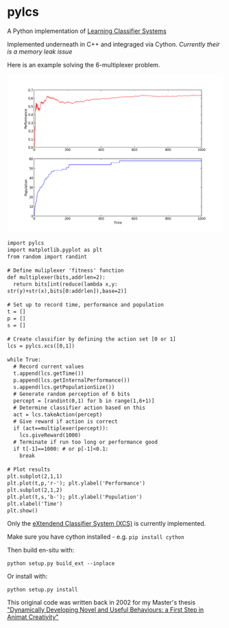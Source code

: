pylcs
=====

A Python implementation of [Learning Classifier Systems](http://code.ulb.ac.be/dbfiles/HolBooCol-etal2000lcs.pdf) 

Implemented underneath in C++ and integraged via Cython. *Currently their is a memory leak issue* 

Here is an example solving the 6-multiplexer problem.

![Test run of 6-multiplexor](6multiplex.png)


```
import pylcs
import matplotlib.pyplot as plt
from random import randint

# Define muliplexer 'fitness' function
def multiplexer(bits,addrlen=2):
  return bits[int(reduce(lambda x,y: str(y)+str(x),bits[0:addrlen]),base=2)]

# Set up to record time, performance and population
t = [] 
p = []
s = []

# Create classifier by defining the action set [0 or 1]
lcs = pylcs.xcs([0,1])

while True:
  # Record current values
  t.append(lcs.getTime())
  p.append(lcs.getInternalPerformance())
  s.append(lcs.getPopulationSize())
  # Generate random perception of 6 bits
  percept = [randint(0,1) for b in range(1,6+1)]
  # Determine classifier action based on this
  act = lcs.takeAction(percept)
  # Give reward if action is correct
  if (act==multiplexer(percept)):
    lcs.giveReward(1000)
  # Terminate if run too long or performance good
  if t[-1]==1000: # or p[-1]<0.1: 
    break

# Plot results
plt.subplot(2,1,1)
plt.plot(t,p,'r-'); plt.ylabel('Performance')
plt.subplot(2,1,2)
plt.plot(t,s,'b-'); plt.ylabel('Population')
plt.xlabel('Time')
plt.show()
```

Only the [eXtendend Classifier System (XCS)](http://link.springer.com/content/pdf/10.1007/s005000100111.pdf) is currently implemented.

Make sure you have cython installed - e.g. `pip install cython`

Then build en-situ with:

```	
python setup.py build_ext --inplace
```

Or install with:

```
python setup.py install
```

This original code was written back in 2002 for my Master's thesis ["Dynamically Developing Novel and Useful Behaviours: a First Step in Animat Creativity"](http://citeseerx.ist.psu.edu/viewdoc/download?doi=10.1.1.10.7447&rep=rep1&type=pdf) 
